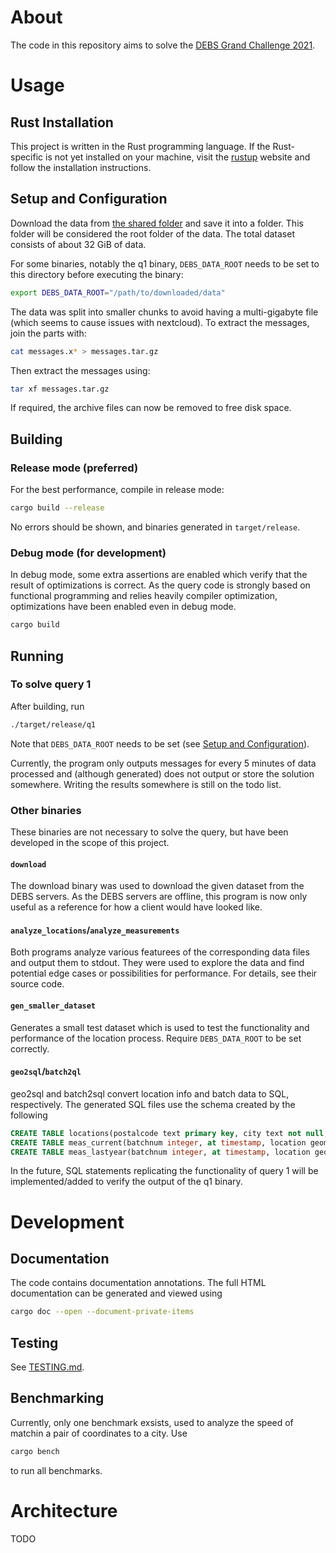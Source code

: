 # About
The code in this repository aims to solve the
[DEBS Grand Challenge 2021](https://2021.debs.org/call-for-grand-challenge-solutions/).


# Usage
## Rust Installation
This project is written in the Rust programming language.
If the Rust-specific is not yet installed on your machine,
visit the [rustup](https://rustup.rs/) website and follow the installation instructions.

## Setup and Configuration
Download the data from [the shared folder](https://bwsyncandshare.kit.edu/s/caadGD4AKiHbCPR)
and save it into a folder. This folder will be considered the root folder of the data. 
The total dataset consists of about 32 GiB of data.

For some binaries, notably the q1 binary, `DEBS_DATA_ROOT` needs to be set
to this directory before executing the binary:
```sh
export DEBS_DATA_ROOT="/path/to/downloaded/data"
```

The data was split into smaller chunks to avoid having a multi-gigabyte file
(which seems to cause issues with nextcloud).
To extract the messages, join the parts with:
```sh
cat messages.x* > messages.tar.gz
```

Then extract the messages using:
```sh
tar xf messages.tar.gz
```

If required, the archive files can now be removed to free disk space.

## Building
### Release mode (preferred)
For the best performance, compile in release mode:
```sh
cargo build --release
```

No errors should be shown, and binaries generated in `target/release`.

### Debug mode (for development)
In debug mode, some extra assertions
are enabled which verify that the result of
optimizations is correct. As the query code is
strongly based on functional programming and relies
heavily compiler optimization, optimizations have been
enabled even in debug mode.
```sh
cargo build
```

## Running
### To solve query 1
After building, run
```sh
./target/release/q1
```

Note that `DEBS_DATA_ROOT` needs to be set
(see [Setup and Configuration](#setup-and-configuration)).

Currently, the program only outputs messages for every 5 minutes
of data processed and (although generated) does not output or
store the solution somewhere. Writing the results
somewhere is still on the todo list.


### Other binaries
These binaries are not necessary to solve the query,
but have been developed in the scope of this project.

#### `download`
The download binary was used to download the given dataset
from the DEBS servers. As the DEBS servers are offline,
this program is now only useful as a reference for how
a client would have looked like.

#### `analyze_locations`/`analyze_measurements`
Both programs analyze various featurees of the corresponding
data files and output them to stdout. They were used to
explore the data and find potential edge cases or possibilities
for performance. For details, see their source code.


#### `gen_smaller_dataset`
Generates a small test dataset which is used
to test the functionality and performance of
the location process. Require `DEBS_DATA_ROOT`
to be set correctly.

#### `geo2sql`/`batch2ql`
geo2sql and batch2sql convert location info and
batch data to SQL, respectively.
The generated SQL files use the schema created by the following

```sql
CREATE TABLE locations(postalcode text primary key, city text not null, geog geometry(multipolygon));
CREATE TABLE meas_current(batchnum integer, at timestamp, location geometry(point), p1 double precision, p2 double precision);
CREATE TABLE meas_lastyear(batchnum integer, at timestamp, location geometry(point), p1 double precision, p2 double precision);
```

In the future, SQL statements replicating the functionality of query 1
will be implemented/added to verify the output of the q1 binary.


# Development
## Documentation
The code contains documentation annotations.
The full HTML documentation can be generated and viewed using
```sh
cargo doc --open --document-private-items
```

## Testing
See [TESTING.md](TESTING.md).

## Benchmarking
Currently, only one benchmark exsists,
used to analyze the speed of matchin a pair of coordinates to a city.
Use
```sh
cargo bench
```
to run all benchmarks.


# Architecture
TODO
